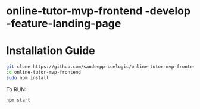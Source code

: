 # online-tutor-mvp-frontend -develop -feature-landing-page

# Installation Guide

```sh
git clone https://github.com/sandeepp-cuelogic/online-tutor-mvp-frontend.git
cd online-tutor-mvp-frontend
sudo npm install
```

To RUN:

```sh
npm start
